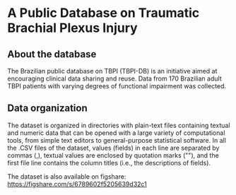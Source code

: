 # A Public Database on Traumatic Brachial Plexus Injury

## About the database

The Brazilian public database on TBPI (TBPI-DB) is an initiative aimed at encouraging clinical data sharing and reuse. Data from 170 Brazilian adult TBPI patients with varying degrees of functional impairment was collected. 

## Data organization 

The dataset is organized in directories with plain-text files containing textual and numeric data that can be opened with a large variety of computational tools, from simple text editors to general-purpose statistical software. In all the .CSV files of the dataset, values (fields) in each line are separated by commas (,), textual values are enclosed by quotation marks (""), and the first file line contains the column titles (i.e., the descriptions of fields).


The dataset is also available on figshare: https://figshare.com/s/6789602f5205639d32c1
